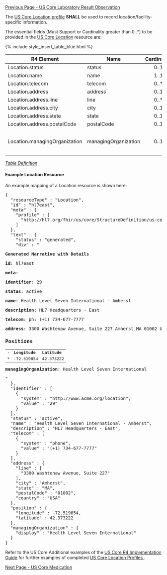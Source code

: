 <!-- USCoreLocation.md {% comment %}
*****************************************************************************************
*                            WARNING: DO NOT EDIT THIS FILE                             *
*                                                                                       *
* This file is generated by SUSHI. Any edits you make to this file will be overwritten. *
*                                                                                       *
* To change the contents of this file, edit the original source file at:                *
* ig-data/input/pagecontent/USCoreLocation.md                                           *
*****************************************************************************************
{% endcomment %} -->
[Previous Page - US Core Laboratory Result Observation](USCoreLaboratoryResultObservation.html)

The  [US Core Location profile](http://hl7.org/fhir/us/core/StructureDefinition-us-core-location.html)  **SHALL** be used to record location/facility-specific information.

The essential fields (Must Support or Cardinality greater than 0..*) to be provided in the  [US Core Location](http://hl7.org/fhir/us/core/StructureDefinition-us-core-location.html) resource are:

{% include style_insert_table_blue.html %}

| R4 Element                     | Name                  | Cardinality | Type                                    |
|--------------------------------|-----------------------|:-----------:|-----------------------------------------|
|  Location.status               |  status               |     0..1    | code                                    |
|  Location.name                 |  name                 |     1..1    | string                                  |
|  Location.telecom              |  telecom              |     0..*    | ContactPoint                            |
|  Location.address              |  address              |     0..1    | Address                                 |
|  Location.address.line         |  line                 |     0..*    | string                                  |
|  Location.address.city         |  city                 |     0..1    | string                                  |
|  Location.address.state        |  state                |     0..1    | string                                  |
|  Location.address.postalCode   |  postalCode           |     0..1    | string                                  |
|  Location.managingOrganization |  managingOrganization |     0..1    | Reference(US Core Organization Profile) |

<i>[Table Definition](index.html#mapping-adjudicated-claims-and-encounter-information-to-clinical-resources)</i>


#### Example Location Resource

An example mapping of a Location resource is shown here:

<pre>
{
  "resourceType" : "Location",
  "id" : "hl7east",
  "meta" : {
    "profile" : [
      "http://hl7.org/fhir/us/core/StructureDefinition/us-core-location"
    ]
  },
  "text" : {
    "status" : "generated",
    "div" : "<div xmlns=\"http://www.w3.org/1999/xhtml\"><p><b>Generated Narrative with Details</b></p><p><b>id</b>: hl7east</p><p><b>meta</b>: </p><p><b>identifier</b>: 29</p><p><b>status</b>: active</p><p><b>name</b>: Health Level Seven International - Amherst</p><p><b>description</b>: HL7 Headquarters - East</p><p><b>telecom</b>: ph: (+1) 734-677-7777</p><p><b>address</b>: 3300 Washtenaw Avenue, Suite 227 Amherst MA 01002 USA </p><h3>Positions</h3><table class=\"grid\"><tr><td>-</td><td><b>Longitude</b></td><td><b>Latitude</b></td></tr><tr><td>*</td><td>-72.519854</td><td>42.373222</td></tr></table><p><b>managingOrganization</b>: Health Level Seven International</p></div>"
  },
  "identifier" : [
    {
      "system" : "http://www.acme.org/location",
      "value" : "29"
    }
  ],
  "status" : "active",
  "name" : "Health Level Seven International - Amherst",
  "description" : "HL7 Headquarters - East",
  "telecom" : [
    {
      "system" : "phone",
      "value" : "(+1) 734-677-7777"
    }
  ],
  "address" : {
    "line" : [
      "3300 Washtenaw Avenue, Suite 227"
    ],
    "city" : "Amherst",
    "state" : "MA",
    "postalCode" : "01002",
    "country" : "USA"
  },
  "position" : {
    "longitude" : -72.519854,
    "latitude" : 42.373222
  },
  "managingOrganization" : {
    "display" : "Health Level Seven International"
  }
}
</pre>

Refer to the US Core Additional examples of the [US Core R4 Implementation Guide](http://hl7.org/fhir/us/core/index.html) for further examples of completed [US Core Location Profiles ](http://hl7.org/fhir/us/core/StructureDefinition-us-core-location.html).




[Next Page - US Core Medication](USCoreMedication.html)
